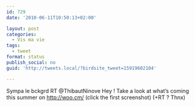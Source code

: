```yaml
---
id: 729
date: '2010-06-11T10:50:13+02:00'

layout: post
categories:
  - Vis ma vie
tags:
  - tweet
format: status
publish_social: no
guid: 'http://tweets.local/?birdsite_tweet=15919602104'

---
```


Sympa le bckgrd RT @ThibautNinove Hey ! Take a look at what’s coming this summer on http://woo.cm/ (click the first screenshot) (+RT ? Thnx)